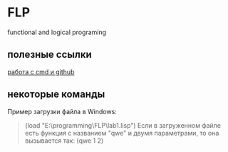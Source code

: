 # FLP
functional and logical programing
## полезные ссылки
[работа с cmd и github](https://gist.github.com/xamgore/db4e022772bbe3e45a07e06dc8f36226)
## некоторые команды
Пример загрузки файла в Windows:
> (load "E:\\programming\\FLP\\lab1.lisp")
Если в загруженном файле есть функция с названием "qwe" и двумя параметрами, то она вызывается так:
> (qwe 1 2)
